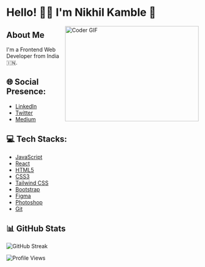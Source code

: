 # Hello! 👋🏼 I'm Nikhil Kamble 🚀

<img align="right" alt="Coder GIF" height="250" width="350" src="https://camo.githubusercontent.com/cae12fddd9d6982901d82580bdf321d81fb299141098ca1c2d4891870827bf17/68747470733a2f2f6d69726f2e6d656469756d2e636f6d2f6d61782f313336302f302a37513379765349765f7430696f4a2d5a2e676966" />


## About Me
I'm a Frontend Web Developer from India 🇮🇳.

## 🌐 Social Presence:
- [LinkedIn](https://linkedin.com/in/nikhilkamble-)
- [Twitter](https://twitter.com/nikhil_7378)
- [Medium](https://medium.com/@kamblenikhil7378)

## 💻 Tech Stacks:
- [JavaScript](https://developer.mozilla.org/en-US/docs/Web/JavaScript)
- [React](https://reactjs.org/)
- [HTML5](https://www.w3.org/html/)
- [CSS3](https://www.w3schools.com/css/)
- [Tailwind CSS](https://tailwindcss.com/)
- [Bootstrap](https://getbootstrap.com)
- [Figma](https://www.figma.com/)
- [Photoshop](https://www.photoshop.com/en)
- [Git](https://git-scm.com/)

## 📊 GitHub Stats
![GitHub Streak](https://github-readme-streak-stats.herokuapp.com/?user=nikhilkamble02&theme=highcontrast)

![Profile Views](https://komarev.com/ghpvc/?username=nikhilkamble02&label=Profile%20views&color=0e75b6&style=flat)
